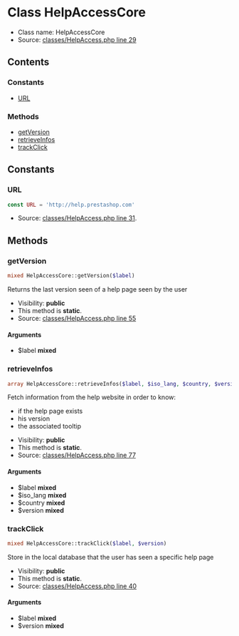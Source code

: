 Class HelpAccessCore
=====================





* Class name: HelpAccessCore
* Source: [classes/HelpAccess.php line 29](https://github.com/PrestaShop/PrestaShop/blob/1.5.0.9/classes/HelpAccess.php#L29)


Contents
--------

### Constants

* [URL](#constant-URL)


### Methods

* [getVersion](#method-getVersion)
* [retrieveInfos](#method-retrieveInfos)
* [trackClick](#method-trackClick)


Constants
----------


### <a name="constant-URL"></a>URL

```php
const URL = 'http://help.prestashop.com'
```





* Source: [classes/HelpAccess.php line 31](https://github.com/PrestaShop/PrestaShop/blob/1.5.0.9/classes/HelpAccess.php#L31).




Methods
-------


### <a name="method-getVersion"></a>getVersion

```php
mixed HelpAccessCore::getVersion($label)
```

Returns the last version seen of a help page seen by the user



* Visibility: **public**
* This method is **static**.
* Source: [classes/HelpAccess.php line 55](https://github.com/PrestaShop/PrestaShop/blob/1.5.0.9/classes/HelpAccess.php#L55)


#### Arguments
* $label **mixed**



### <a name="method-retrieveInfos"></a>retrieveInfos

```php
array HelpAccessCore::retrieveInfos($label, $iso_lang, $country, $version)
```

Fetch information from the help website in order to know:
- if the help page exists
- his version
- the associated tooltip



* Visibility: **public**
* This method is **static**.
* Source: [classes/HelpAccess.php line 77](https://github.com/PrestaShop/PrestaShop/blob/1.5.0.9/classes/HelpAccess.php#L77)


#### Arguments
* $label **mixed**
* $iso_lang **mixed**
* $country **mixed**
* $version **mixed**



### <a name="method-trackClick"></a>trackClick

```php
mixed HelpAccessCore::trackClick($label, $version)
```

Store in the local database that the user has seen a specific help page



* Visibility: **public**
* This method is **static**.
* Source: [classes/HelpAccess.php line 40](https://github.com/PrestaShop/PrestaShop/blob/1.5.0.9/classes/HelpAccess.php#L40)


#### Arguments
* $label **mixed**
* $version **mixed**


